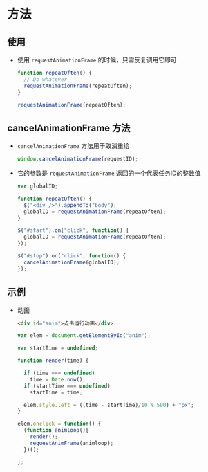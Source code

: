 # 方法

## 使用

- 使用 `requestAnimationFrame` 的时候，只需反复调用它即可

    ```js
    function repeatOften() {
      // Do whatever
      requestAnimationFrame(repeatOften);
    }

    requestAnimationFrame(repeatOften);
    ```

## cancelAnimationFrame 方法

- `cancelAnimationFrame` 方法用于取消重绘

    ```js
    window.cancelAnimationFrame(requestID);
    ```

- 它的参数是 `requestAnimationFrame` 返回的一个代表任务ID的整数值

    ```js
    var globalID;

    function repeatOften() {
      $("<div />").appendTo("body");
      globalID = requestAnimationFrame(repeatOften);
    }

    $("#start").on("click", function() {
      globalID = requestAnimationFrame(repeatOften);
    });

    $("#stop").on("click", function() {
      cancelAnimationFrame(globalID);
    });
    ```

## 示例

- 动画

    ```html
    <div id="anim">点击运行动画</div>
    ```

    ```js
    var elem = document.getElementById("anim");

    var startTime = undefined;

    function render(time) {

      if (time === undefined)
        time = Date.now();
      if (startTime === undefined)
        startTime = time;

      elem.style.left = ((time - startTime)/10 % 500) + "px";
    }
    ```

    ```js
    elem.onclick = function() {
      (function animloop(){
        render();
        requestAnimFrame(animloop);
      })();

    };
    ```
